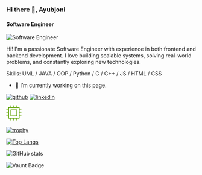 ### Hi there 👋, Ayubjoni
#### Software Engineer 
![Software Engineer ](https://plus.unsplash.com/premium_photo-1720287601920-ee8c503af775?fm=jpg&q=600&w=600&ixlib=rb-4.1.0&ixid=M3wxMjA3fDB8MHxzZWFyY2h8MXx8c29mdHdhcmUlMjBkZXZlbG9wbWVudHxlbnwwfHwwfHx8MA%3D%3D)

Hi! I'm a passionate Software Engineer with experience in both frontend and backend development. I love building scalable systems, solving real-world problems, and constantly exploring new technologies.



Skills: UML / JAVA / OOP / Python /  C / C++ / JS / HTML / CSS

- 🔭 I’m currently working on this page. 


[<img src='https://cdn.jsdelivr.net/npm/simple-icons@3.0.1/icons/github.svg' alt='github' height='40'>](https://github.com/ayubjoni03)  [<img src='https://cdn.jsdelivr.net/npm/simple-icons@3.0.1/icons/linkedin.svg' alt='linkedin' height='40'>](https://www.linkedin.com/in/ayubjoni03/)  

<a href='https://docs.github.com/en/developers'><img src='https://raw.githubusercontent.com/acervenky/animated-github-badges/master/assets/devbadge.gif' width='40' height='40'></a> 

[![trophy](https://github-profile-trophy.vercel.app/?username=ayubjoni03)](https://github.com/ryo-ma/github-profile-trophy)

[![Top Langs](https://github-readme-stats.vercel.app/api/top-langs/?username=ayubjoni03)](https://github.com/anuraghazra/github-readme-stats)

![GitHub stats](https://github-readme-stats.vercel.app/api?username=ayubjoni03&show_icons=true)  

![Vaunt Badge](https://api.vaunt.dev/v1/github/entities/ayubjoni03/contributions?format=svg&private=false)  


